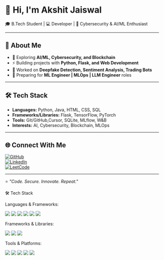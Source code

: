 # 👋 Hi, I'm Akshit Jaiswal  

🎓 B.Tech Student | 💻 Developer | 🔐 Cybersecurity & AI/ML Enthusiast  

---

## 🚀 About Me  
- 🌱 Exploring **AI/ML, Cybersecurity, and Blockchain**  
- ⚡ Building projects with **Python, Flask, and Web Development**  
- 🤖 Worked on **Deepfake Detection, Sentiment Analysis, Trading Bots**  
- 🎯 Preparing for **ML Engineer | MLOps | LLM Engineer** roles  

---

## 🛠 Tech Stack  
- **Languages:** Python, Java, HTML, CSS, SQL  
- **Frameworks/Libraries:** Flask, TensorFlow, PyTorch  
- **Tools:** Git/GitHub,Cursor, SQLite, MLflow, W&B  
- **Interests:** AI, Cybersecurity, Blockchain, MLOps  

---


## 🌐 Connect With Me  
[![GitHub](https://img.shields.io/badge/GitHub-100000?style=for-the-badge&logo=github&logoColor=white)](https://github.com/akshit109)  
[![LinkedIn](https://img.shields.io/badge/LinkedIn-0077B5?style=for-the-badge&logo=linkedin&logoColor=white)](https://www.linkedin.com/in/akshit-jaiswal-60b150326)  
[![LeetCode](https://img.shields.io/badge/LeetCode-FFA116?style=for-the-badge&logo=leetcode&logoColor=black)](https://leetcode.com/u/Akshit109/)  


---

⭐ _"Code. Secure. Innovate. Repeat."_  


🛠 Tech Stack

Languages & Frameworks:

<p align="left"> <img src="https://img.shields.io/badge/Python-3776AB?style=for-the-badge&logo=python&logoColor=white"/> <img src="https://img.shields.io/badge/Java-ED8B00?style=for-the-badge&logo=java&logoColor=white"/> <img src="https://img.shields.io/badge/HTML5-E34F26?style=for-the-badge&logo=html5&logoColor=white"/> <img src="https://img.shields.io/badge/CSS3-1572B6?style=for-the-badge&logo=css3&logoColor=white"/> <img src="https://img.shields.io/badge/JavaScript-F7DF1E?style=for-the-badge&logo=javascript&logoColor=black"/> <img src="https://img.shields.io/badge/SQL-003B57?style=for-the-badge&logo=postgresql&logoColor=white"/> </p>

Frameworks & Libraries:

<p align="left"> <img src="https://img.shields.io/badge/Flask-000000?style=for-the-badge&logo=flask&logoColor=white"/> <img src="https://img.shields.io/badge/TensorFlow-FF6F00?style=for-the-badge&logo=tensorflow&logoColor=white"/> <img src="https://img.shields.io/badge/PyTorch-EE4C2C?style=for-the-badge&logo=pytorch&logoColor=white"/> </p>

Tools & Platforms:

<p align="left"> <img src="https://img.shields.io/badge/Git-F05032?style=for-the-badge&logo=git&logoColor=white"/> <img src="https://img.shields.io/badge/GitHub-181717?style=for-the-badge&logo=github&logoColor=white"/> <img src="https://img.shields.io/badge/SQLite-07405E?style=for-the-badge&logo=sqlite&logoColor=white"/> <img src="https://img.shields.io/badge/MLflow-0194E2?style=for-the-badge&logo=mlflow&logoColor=white"/> <img src="https://img.shields.io/badge/Weights_&_Biases-FFBE00?style=for-the-badge&logo=weightsandbiases&logoColor=black"/> </p>
